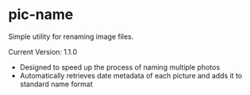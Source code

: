 # pic-name
Simple utility for renaming image files.

Current Version: 1.1.0

- Designed to speed up the process of naming multiple photos  
- Automatically retrieves date metadata of each picture and adds it to standard name format
